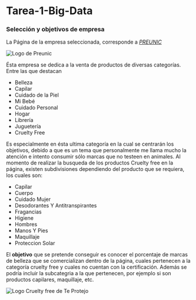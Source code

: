 # Tarea-1-Big-Data
### Selección y objetivos de empresa

La Página de la empresa seleccionada, corresponde a *[PREUNIC](https://preunic.cl)*

![Logo de Preunic](https://www.mallmarina.cl/wp-content/uploads/2019/12/LOGOS-350x350-preunic.png)

Ésta empresa se dedica a la venta de productos de diversas categorías. Entre las que destacan

- Belleza
- Capilar
- Cuidado de la Piel
- Mi Bebé
- Cuidado Personal
- Hogar
- Librería
- Juguetería
- Cruelty Free

Es especialmente en ésta ultima categoría en la cual se centrarán los objetivos, debido a que es un tema que personalmente me llama mucho la atención
e intento consumir sólo marcas que no testeen en animales.
Al momento de realizar la busqueda de los productos Cruelty free en la página, existen subdivisiones dependiendo del producto que se requiera, los cuales son:

- Capilar
- Cuerpo
- Cuidado Mujer
- Desodorantes Y Antitranspirantes
- Fragancias
- Higiene
- Hombres
- Manos Y Pies
- Maquillaje
- Proteccion Solar

El **objetivo** que se pretende conseguir es conocer el porcentaje de marcas de belleza que se comercializan dentro de la página, cuales pertenecen a la categoría cruelty free y cuales no cuentan con la certificación. Además se podría incluir la subcategria a la que pertenecen, por ejemplo si son productos capilares, maquillaje, etc.

![Logo Cruelty free de Te Protejo](https://www.patasarriba.cl/wp-content/uploads/2016/08/Logo-Te-Protejo-Cruelty-Free.jpg)

